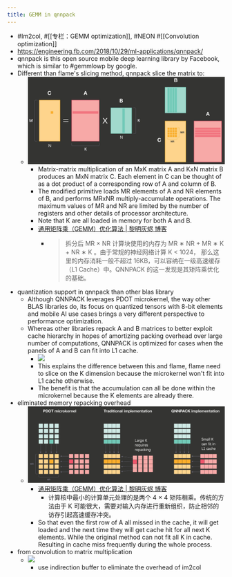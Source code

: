 ```yaml
---
title: GEMM in qnnpack
---
```

- #Im2col, #[[专栏：GEMM optimization]], #NEON #[[Convolution optimization]]
- https://engineering.fb.com/2018/10/29/ml-applications/qnnpack/
- qnnpack is this open source mobile deep learning library by Facebook, which is similar to #gemmlowp by google.
- Different than flame's slicing method, qnnpack slice the matrix to:
	- ![](../assets/gO7Biu0zOz.jpg)
		- Matrix-matrix multiplication of an MxK matrix A and KxN matrix B produces an MxN matrix C. Each element in C can be thought of as a dot product of a corresponding row of A and column of B.
		- The modified primitive loads MR elements of A and NR elements of B, and performs MRxNR multiply-accumulate operations. The maximum values of MR and NR are limited by the number of registers and other details of processor architecture.
		- Note that K are all loaded in memory for both A and B.
		- [通用矩阵乘（GEMM）优化算法 | 黎明灰烬 博客](https://jackwish.net/2019/gemm-optimization.html)
			- > 拆分后 MR × NR 计算块使用的内存为 MR ∗ NR + MR ∗ K + NR ∗ K 。由于常规的神经网络计算 K < 1024， 那么这里的内存消耗一般不超过 16KB，可以容纳在一级高速缓存（L1 Cache）中。QNNPACK 的这一发现是其矩阵乘优化的基础。
- quantization support in qnnpack than other blas library
	- Although QNNPACK leverages PDOT microkernel, the way other BLAS libraries do, its focus on quantized tensors with 8-bit elements and mobile AI use cases brings a very different perspective to performance optimization.
	- Whereas other libraries repack A and B matrices to better exploit cache hierarchy in hopes of amortizing packing overhead over large number of computations, QNNPACK is optimized for cases when the panels of A and B can fit into L1 cache.
		- ![](https://engineering.fb.com/wp-content/uploads/2018/10/QNNPACK2_final1.png)
		- This explains the difference between this and flame, flame need to slice on the K dimension because the microkernel won't fit into L1 cache otherwise.
		- The benefit is that the accumulation can all be done within the microkernel because the K elements are already there.
- eliminated memory repacking overhead
	- ![](../assets/lsrWGfend5.jpg)
		- [通用矩阵乘（GEMM）优化算法 | 黎明灰烬 博客](https://jackwish.net/2019/gemm-optimization.html)
			- 计算核中最小的计算单元处理的是两个 4 × 4 矩阵相乘。传统的方法由于 K 可能很大，需要对输入内存进行重新组织，防止相邻的访存引起高速缓存冲突。
		- So that even the first row of A all missed in the cache, it will get loaded and the next time they will get cache hit for all next K elements. While the original method can not fit all K in cache. Resulting in cache miss frequently during the whole process.
- from convolution to matrix multiplication
	- ![](https://engineering.fb.com/wp-content/uploads/2018/10/QNNPACK4_final1.png)
		- use indirection buffer to eliminate the overhead of im2col